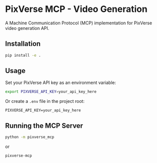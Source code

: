 # PixVerse MCP - Video Generation

A Machine Communication Protocol (MCP) implementation for PixVerse video generation API.

## Installation

```bash
pip install -e .
```

## Usage

Set your PixVerse API key as an environment variable:

```bash
export PIXVERSE_API_KEY=your_api_key_here
```

Or create a `.env` file in the project root:

```
PIXVERSE_API_KEY=your_api_key_here
```

## Running the MCP Server

```bash
python -m pixverse_mcp
```

or

```bash
pixverse-mcp
```

